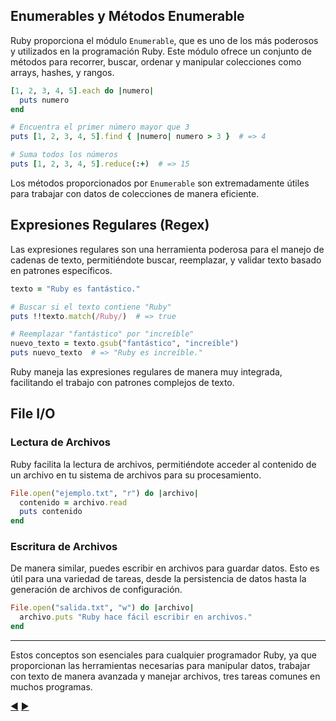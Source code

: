## Enumerables y Métodos Enumerable

Ruby proporciona el módulo `Enumerable`, que es uno de los más poderosos y utilizados en la programación Ruby. Este módulo ofrece un conjunto de métodos para recorrer, buscar, ordenar y manipular colecciones como arrays, hashes, y rangos.

```ruby
[1, 2, 3, 4, 5].each do |numero|
  puts numero
end

# Encuentra el primer número mayor que 3
puts [1, 2, 3, 4, 5].find { |numero| numero > 3 }  # => 4

# Suma todos los números
puts [1, 2, 3, 4, 5].reduce(:+)  # => 15
```

Los métodos proporcionados por `Enumerable` son extremadamente útiles para trabajar con datos de colecciones de manera eficiente.

## Expresiones Regulares (Regex)

Las expresiones regulares son una herramienta poderosa para el manejo de cadenas de texto, permitiéndote buscar, reemplazar, y validar texto basado en patrones específicos.

```ruby
texto = "Ruby es fantástico."

# Buscar si el texto contiene "Ruby"
puts !!texto.match(/Ruby/)  # => true

# Reemplazar "fantástico" por "increíble"
nuevo_texto = texto.gsub("fantástico", "increíble")
puts nuevo_texto  # => "Ruby es increíble."
```

Ruby maneja las expresiones regulares de manera muy integrada, facilitando el trabajo con patrones complejos de texto.

## File I/O

### Lectura de Archivos

Ruby facilita la lectura de archivos, permitiéndote acceder al contenido de un archivo en tu sistema de archivos para su procesamiento.

```ruby
File.open("ejemplo.txt", "r") do |archivo|
  contenido = archivo.read
  puts contenido
end
```

### Escritura de Archivos

De manera similar, puedes escribir en archivos para guardar datos. Esto es útil para una variedad de tareas, desde la persistencia de datos hasta la generación de archivos de configuración.

```ruby
File.open("salida.txt", "w") do |archivo|
  archivo.puts "Ruby hace fácil escribir en archivos."
end
```

---

Estos conceptos son esenciales para cualquier programador Ruby, ya que proporcionan las herramientas necesarias para manipular datos, trabajar con texto de manera avanzada y manejar archivos, tres tareas comunes en muchos programas.

 [:arrow_backward:](15-Modulos.md) [:arrow_forward:](17-Testing.md)